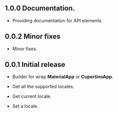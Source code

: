 ## 1.0.0 Documentation.

* Providing documentation for API elements.


## 0.0.2 Minor fixes

* Minor fixes.


## 0.0.1 Initial release

* Builder for wrap **MaterialApp** or **CupertinoApp**.

* Get all the supported locales.

* Get current locale.

* Set a locale.
